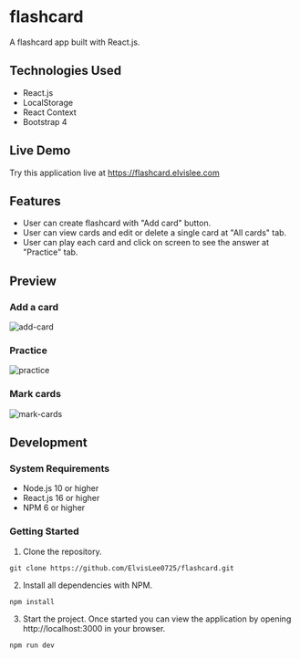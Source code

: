# flashcard

A flashcard app built with React.js. <br />

## Technologies Used

- React.js
- LocalStorage
- React Context
- Bootstrap 4

## Live Demo

Try this application live at https://flashcard.elvislee.com

## Features

- User can create flashcard with "Add card" button.
- User can view cards and edit or delete a single card at "All cards" tab.
- User can play each card and click on screen to see the answer at "Practice" tab.

## Preview

### Add a card

![add-card](/preview/flashcard_add_card.gif)

### Practice

![practice](/preview/flashcard_practice.gif)

### Mark cards

![mark-cards](/preview/flashcard_marked.gif)

## Development

### System Requirements

- Node.js 10 or higher
- React.js 16 or higher
- NPM 6 or higher

### Getting Started

1. Clone the repository.

```
git clone https://github.com/ElvisLee0725/flashcard.git
```

2. Install all dependencies with NPM.

```
npm install
```

3. Start the project. Once started you can view the application by opening http://localhost:3000 in your browser.

```
npm run dev
```
